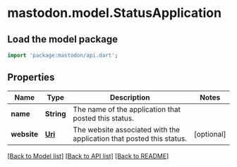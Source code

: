 # mastodon.model.StatusApplication

## Load the model package
```dart
import 'package:mastodon/api.dart';
```

## Properties
Name | Type | Description | Notes
------------ | ------------- | ------------- | -------------
**name** | **String** | The name of the application that posted this status. | 
**website** | [**Uri**](Uri.md) | The website associated with the application that posted this status. | [optional] 

[[Back to Model list]](../README.md#documentation-for-models) [[Back to API list]](../README.md#documentation-for-api-endpoints) [[Back to README]](../README.md)


